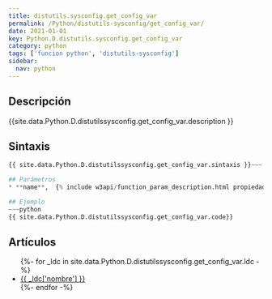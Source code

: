 ```yaml
---
title: distutils.sysconfig.get_config_var
permalink: /Python/distutils-sysconfig/get_config_var/
date: 2021-01-01
key: Python.D.distutils.sysconfig.get_config_var
category: python
tags: ['funcion python', 'distutils-sysconfig']
sidebar: 
  nav: python
---
```


## Descripción
{{site.data.Python.D.distutilssysconfig.get_config_var.description }}

## Sintaxis
~~~python
{{ site.data.Python.D.distutilssysconfig.get_config_var.sintaxis }}~~~

## Parámetros
* **name**,  {% include w3api/function_param_description.html propiedad=site.data.Python.D.distutils.sysconfig.get_config_var valor="name" %}

## Ejemplo
~~~python
{{ site.data.Python.D.distutilssysconfig.get_config_var.code}}
~~~

## Artículos
<ul>
{%- for _ldc in site.data.Python.D.distutilssysconfig.get_config_var.ldc -%}
   <li>
       <a href="{{_ldc['url'] }}">{{ _ldc['nombre'] }}</a>
   </li>
{%- endfor -%}
</ul>
